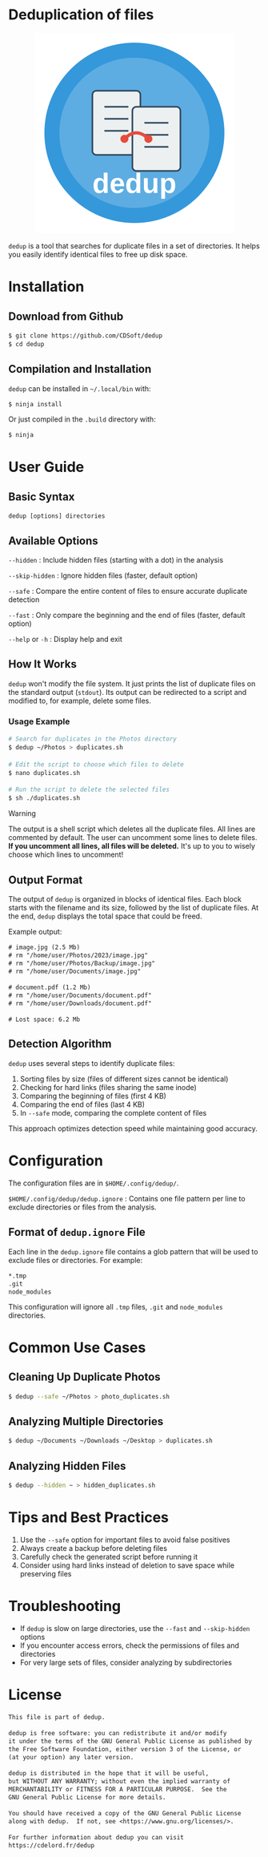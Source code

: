 # Deduplication of files

<p align=center width="100%"><img src="dedup.svg" style="height:64"/></p>

`dedup` is a tool that searches for duplicate files in a set of directories.
It helps you easily identify identical files to free up disk space.

# Installation

## Download from Github

``` sh
$ git clone https://github.com/CDSoft/dedup
$ cd dedup
```

## Compilation and Installation

`dedup` can be installed in `~/.local/bin` with:

``` sh
$ ninja install
```

Or just compiled in the `.build` directory with:

``` sh
$ ninja
```

# User Guide

## Basic Syntax

```
dedup [options] directories
```

## Available Options

`--hidden`
:   Include hidden files (starting with a dot) in the analysis

`--skip-hidden`
:   Ignore hidden files (faster, default option)

`--safe`
:   Compare the entire content of files to ensure accurate duplicate detection

`--fast`
:   Only compare the beginning and the end of files (faster, default option)

`--help` or `-h`
:   Display help and exit

## How It Works

`dedup` won't modify the file system.
It just prints the list of duplicate files on the standard output (`stdout`).
Its output can be redirected to a script and modified to, for example, delete some files.

### Usage Example

```sh
# Search for duplicates in the Photos directory
$ dedup ~/Photos > duplicates.sh

# Edit the script to choose which files to delete
$ nano duplicates.sh

# Run the script to delete the selected files
$ sh ./duplicates.sh
```

> [!WARNING]
> The output is a shell script which deletes all the duplicate files.
> All lines are commented by default.
> The user can uncomment some lines to delete files.
> **If you uncomment all lines, all files will be deleted.**
> It's up to you to wisely choose which lines to uncomment!

## Output Format

The output of `dedup` is organized in blocks of identical files.
Each block starts with the filename and its size, followed by the list of duplicate files.
At the end, `dedup` displays the total space that could be freed.

Example output:

```
# image.jpg (2.5 Mb)
# rm "/home/user/Photos/2023/image.jpg"
# rm "/home/user/Photos/Backup/image.jpg"
# rm "/home/user/Documents/image.jpg"

# document.pdf (1.2 Mb)
# rm "/home/user/Documents/document.pdf"
# rm "/home/user/Downloads/document.pdf"

# Lost space: 6.2 Mb
```

## Detection Algorithm

`dedup` uses several steps to identify duplicate files:

1. Sorting files by size (files of different sizes cannot be identical)
2. Checking for hard links (files sharing the same inode)
3. Comparing the beginning of files (first 4 KB)
4. Comparing the end of files (last 4 KB)
5. In `--safe` mode, comparing the complete content of files

This approach optimizes detection speed while maintaining good accuracy.

# Configuration

The configuration files are in `$HOME/.config/dedup/`.

`$HOME/.config/dedup/dedup.ignore`
:   Contains one file pattern per line to exclude directories or files from the analysis.

## Format of `dedup.ignore` File

Each line in the `dedup.ignore` file contains a glob pattern that will be used to exclude files or directories.
For example:

```
*.tmp
.git
node_modules
```

This configuration will ignore all `.tmp` files, `.git` and `node_modules` directories.

# Common Use Cases

## Cleaning Up Duplicate Photos

```sh
$ dedup --safe ~/Photos > photo_duplicates.sh
```

## Analyzing Multiple Directories

```sh
$ dedup ~/Documents ~/Downloads ~/Desktop > duplicates.sh
```

## Analyzing Hidden Files

```sh
$ dedup --hidden ~ > hidden_duplicates.sh
```

# Tips and Best Practices

1. Use the `--safe` option for important files to avoid false positives
2. Always create a backup before deleting files
3. Carefully check the generated script before running it
4. Consider using hard links instead of deletion to save space while preserving files

# Troubleshooting

- If `dedup` is slow on large directories, use the `--fast` and `--skip-hidden` options
- If you encounter access errors, check the permissions of files and directories
- For very large sets of files, consider analyzing by subdirectories

# License

    This file is part of dedup.

    dedup is free software: you can redistribute it and/or modify
    it under the terms of the GNU General Public License as published by
    the Free Software Foundation, either version 3 of the License, or
    (at your option) any later version.

    dedup is distributed in the hope that it will be useful,
    but WITHOUT ANY WARRANTY; without even the implied warranty of
    MERCHANTABILITY or FITNESS FOR A PARTICULAR PURPOSE.  See the
    GNU General Public License for more details.

    You should have received a copy of the GNU General Public License
    along with dedup.  If not, see <https://www.gnu.org/licenses/>.

    For further information about dedup you can visit
    https://cdelord.fr/dedup


